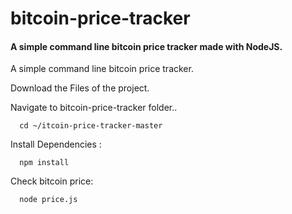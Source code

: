 # bitcoin-price-tracker
#### A simple command line bitcoin price tracker made with NodeJS.

A simple command line bitcoin price tracker.

Download the Files of the project.

Navigate to bitcoin-price-tracker folder..
```
  cd ~/itcoin-price-tracker-master
  ```
Install Dependencies :
```
  npm install
```
Check bitcoin price:
```
  node price.js
```
